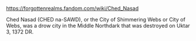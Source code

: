 https://forgottenrealms.fandom.com/wiki/Ched_Nasad

Ched Nasad (CHED na-SAWD), or the City of Shimmering Webs or City of Webs, was a drow city in the Middle Northdark that was destroyed on Uktar 3, 1372 DR.
